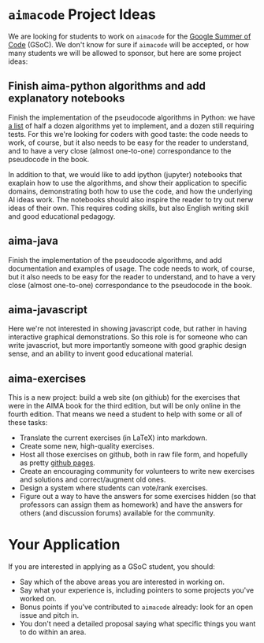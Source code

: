 # `aimacode` Project Ideas


We are looking for students to work on `aimacode` for the [Google Summer of Code](https://summerofcode.withgoogle.com) (GSoC). We don't know for sure if `aimacode` will be accepted, or how many students we will be allowed to sponsor, but here are some project ideas:

## Finish aima-python algorithms and add explanatory notebooks

Finish the implementation of the pseudocode algorithms in Python: we have [a list](https://github.com/aimacode/aima-python/blob/master/README.md) of half a dozen algorithms yet to implement, and a dozen still requiring tests. For this we're looking for coders with good taste: the code needs to work, of course, but it also needs to be easy for the reader to understand, and to have a very close (almost one-to-one) correspondance to the pseudocode in the book. 

In addition to that, we would like to add ipython (jupyter) notebooks that exaplain how to use the algorithms, and show their application to specific domains, demonstrating both how to use the code, and how the underlying AI ideas work. The notebooks should also inspire the reader to try out nerw ideas of their own. This requires coding skills, but also English writing skill and good educational pedagogy.

## aima-java

Finish the implementation of the pseudocode algorithms, and add documentation and examples of usage. The code needs to work, of course, but it also needs to be easy for the reader to understand, and to have a very close (almost one-to-one) correspondance to the pseudocode in the book.

## aima-javascript

Here we're not interested in showing javascript code, but rather in having interactive graphical demonstrations. So this role is for someone who can write javascriot, but more importantly someone with good graphic design sense, and an ability to invent good educational material.

## aima-exercises

This is a new project: build a web site (on githiub) for the exercises that were in the AIMA book for the third edition, but will be only online in the fourth edition. That means we  need a student to help with some or all of these tasks:

- Translate the current exercises (in LaTeX) into markdown.
- Create some new, high-quality exercises.
- Host all those exercises on github, both in raw file form, and hopefully as pretty [github pages](https://pages.github.com/).
- Create an encouraging community for volunteers to write new exercises and solutions and correct/augment old ones.
- Design a system where students can vote/rank exercises.
- Figure out a way to have the answers for some exercises hidden (so that professors can assign them as homework) and have the answers for others (and discussion forums) available for the community.


# Your Application

If you are interested in applying as a GSoC student, you should:
- Say which of the above areas you are interested in working on.
- Say what your experience is, including pointers to some projects you've worked on.
- Bonus points if you've contributed to `aimacode` already: look for an open issue and pitch in.
- You don't need a detailed proposal saying what specific things you want to do within an area.
